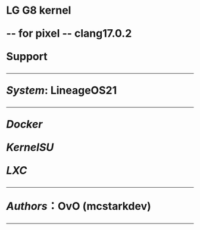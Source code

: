 
<h1>LG G8 kernel

-- for pixel
-- clang17.0.2


**Support**

---

***System***: LineageOS21

---

***Docker***

***KernelSU***

***LXC***

---

***Authors***：OvO (mcstarkdev)

---
